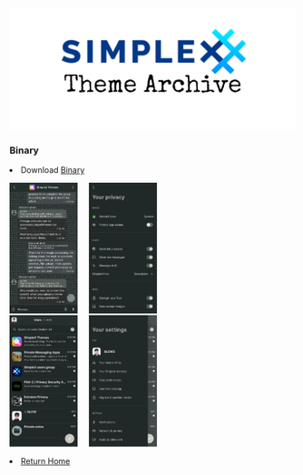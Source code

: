 <html>
	<head>
		<title>SimpleX Theme Archive | Binary</title>
	</head>
	<body>
		<img src="../resources/SxC_themeBanner.jpg">
		<h3>Binary</h3>
		<p>
		<li>Download <a href="../themes/SxC_binary.theme">Binary</a></li>
		<p>
		<a href="../screenshots/SxC_binary01.jpg" target="_blank"><img src="../screenshots/SxC_binary01.jpg" width="120"></a>
		&nbsp;&nbsp;&nbsp;
		<a href="../screenshots/SxC_binary02.jpg" target="_blank"><img src="../screenshots/SxC_binary02.jpg" width="120"></a>
	<br>
	<a href="../screenshots/SxC_binary03.jpg" target="_blank"><img src="../screenshots/SxC_binary03.jpg" width="120"></a>
	&nbsp;&nbsp;&nbsp;
	<a href="../screenshots/SxC_binary04.jpg" target="_blank"><img src="../screenshots/SxC_binary04.jpg" width="120"></a>
<p>
<li><a href="../">Return Home</a></li>
	</body>
</html>